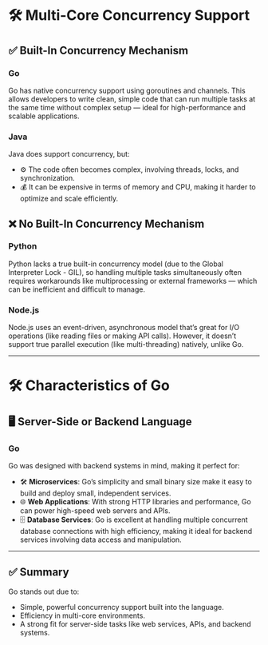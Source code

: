 # 🛠️ Multi-Core Concurrency Support

## ✅ Built-In Concurrency Mechanism

### Go
Go has native concurrency support using goroutines and channels. This allows developers to write clean, simple code that can run multiple tasks at the same time without complex setup — ideal for high-performance and scalable applications.

### Java
Java does support concurrency, but:
- ⚙️ The code often becomes complex, involving threads, locks, and synchronization.
- 💰 It can be expensive in terms of memory and CPU, making it harder to optimize and scale efficiently.

## ❌ No Built-In Concurrency Mechanism

### Python
Python lacks a true built-in concurrency model (due to the Global Interpreter Lock - GIL), so handling multiple tasks simultaneously often requires workarounds like multiprocessing or external frameworks — which can be inefficient and difficult to manage.

### Node.js
Node.js uses an event-driven, asynchronous model that’s great for I/O operations (like reading files or making API calls). However, it doesn’t support true parallel execution (like multi-threading) natively, unlike Go.

---

# 🛠️ Characteristics of Go

## 🖥️ Server-Side or Backend Language

### Go
Go was designed with backend systems in mind, making it perfect for:
- 🛠️ **Microservices**: Go’s simplicity and small binary size make it easy to build and deploy small, independent services.
- 🌐 **Web Applications**: With strong HTTP libraries and performance, Go can power high-speed web servers and APIs.
- 🗄️ **Database Services**: Go is excellent at handling multiple concurrent database connections with high efficiency, making it ideal for backend services involving data access and manipulation.

---

## ✅ Summary
Go stands out due to:
- Simple, powerful concurrency support built into the language.
- Efficiency in multi-core environments.
- A strong fit for server-side tasks like web services, APIs, and backend systems.